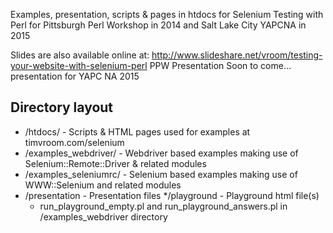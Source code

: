 Examples, presentation, scripts & pages in htdocs for Selenium Testing with Perl for Pittsburgh Perl Workshop in 2014 and Salt Lake City YAPCNA in 2015

Slides are also available online at:
http://www.slideshare.net/vroom/testing-your-website-with-selenium-perl  PPW Presentation
Soon to come... presentation for YAPC NA 2015

Directory layout
--------------------

* /htdocs/ - Scripts & HTML pages used for examples at timvroom.com/selenium
* /examples_webdriver/ - Webdriver based examples making use of Selenium::Remote::Driver & related modules
* /examples_seleniumrc/ - Selenium based examples making use of WWW::Selenium and related modules
* /presentation - Presentation files
*/playground - Playground html file(s)
  - run_playground_empty.pl and run_playground_answers.pl in /examples_webdriver directory
